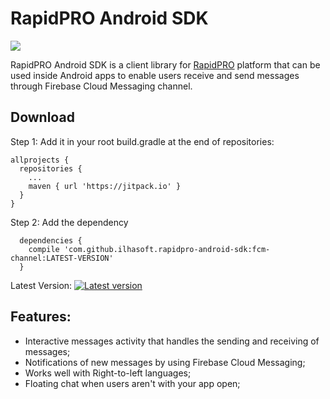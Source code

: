 # RapidPRO Android SDK

[![](https://jitpack.io/v/ilhasoft/rapidpro-android-sdk.svg?style=flat-square)](https://jitpack.io/#ilhasoft/rapidpro-android-sdk)

RapidPRO Android SDK is a client library for [RapidPRO](http://rapidpro.github.io/rapidpro) platform that can be used inside Android apps to enable users receive and send messages through Firebase Cloud Messaging channel.

## Download

Step 1: Add it in your root build.gradle at the end of repositories:

```
allprojects {
  repositories {
    ...
    maven { url 'https://jitpack.io' }
  }
}
```

Step 2: Add the dependency
```
  dependencies {
    compile 'com.github.ilhasoft.rapidpro-android-sdk:fcm-channel:LATEST-VERSION'
  }
```
Latest Version: [![Latest version](https://jitpack.io/v/ilhasoft/rapidpro-android-sdk.svg?style=flat-square)](https://jitpack.io/#ilhasoft/rapidpro-android-sdk)

## Features:

* Interactive messages activity that handles the sending and receiving of messages;
* Notifications of new messages by using Firebase Cloud Messaging;
* Works well with Right-to-left languages;
* Floating chat when users aren't with your app open;
